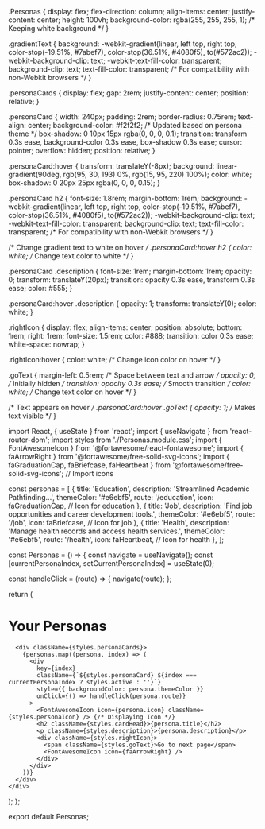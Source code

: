 .Personas {
  display: flex;
  flex-direction: column;
  align-items: center;
  justify-content: center;
  height: 100vh;
  background-color: rgba(255, 255, 255, 1); /* Keeping white background */
}

.gradientText {
  background: -webkit-gradient(linear, left top, right top, 
    color-stop(-19.51%, #7abef7), 
    color-stop(36.51%, #4080f5), 
    to(#572ac2));
  -webkit-background-clip: text;
  -webkit-text-fill-color: transparent;
  background-clip: text;
  text-fill-color: transparent; /* For compatibility with non-Webkit browsers */
}

.personaCards {
  display: flex;
  gap: 2rem;
  justify-content: center;
  position: relative;
}

.personaCard {
  width: 240px;
  padding: 2rem;
  border-radius: 0.75rem;
  text-align: center;
  background-color: #f2f2f2; /* Updated based on persona theme */
  box-shadow: 0 10px 15px rgba(0, 0, 0, 0.1);
  transition: transform 0.3s ease, background-color 0.3s ease, box-shadow 0.3s ease;
  cursor: pointer;
  overflow: hidden;
  position: relative;
}

.personaCard:hover {
  transform: translateY(-8px);
  background: linear-gradient(90deg, rgb(95, 30, 193) 0%, rgb(15, 95, 220) 100%);
  color: white;
  box-shadow: 0 20px 25px rgba(0, 0, 0, 0.15);
}

.personaCard h2 {
  font-size: 1.8rem;
  margin-bottom: 1rem;
  background: -webkit-gradient(linear, left top, right top, 
    color-stop(-19.51%, #7abef7), 
    color-stop(36.51%, #4080f5), 
    to(#572ac2));
  -webkit-background-clip: text;
  -webkit-text-fill-color: transparent;
  background-clip: text;
  text-fill-color: transparent; /* For compatibility with non-Webkit browsers */
}

/* Change gradient text to white on hover */
.personaCard:hover h2 {
  color: white; /* Change text color to white */
}

.personaCard .description {
  font-size: 1rem;
  margin-bottom: 1rem;
  opacity: 0;
  transform: translateY(20px);
  transition: opacity 0.3s ease, transform 0.3s ease;
  color: #555;
}

.personaCard:hover .description {
  opacity: 1;
  transform: translateY(0);
  color: white;
}

.rightIcon {
  display: flex;
  align-items: center;
  position: absolute;
  bottom: 1rem;
  right: 1rem;
  font-size: 1.5rem;
  color: #888;
  transition: color 0.3s ease;
  white-space: nowrap;
}

.rightIcon:hover {
  color: white; /* Change icon color on hover */
}

.goText {
  margin-left: 0.5rem; /* Space between text and arrow */
  opacity: 0; /* Initially hidden */
  transition: opacity 0.3s ease; /* Smooth transition */
  color: white; /* Change text color on hover */
}

/* Text appears on hover */
.personaCard:hover .goText {
  opacity: 1; /* Makes text visible */
}

import React, { useState } from 'react';
import { useNavigate } from 'react-router-dom';
import styles from './Personas.module.css';
import { FontAwesomeIcon } from '@fortawesome/react-fontawesome';
import { faArrowRight } from '@fortawesome/free-solid-svg-icons';
import { faGraduationCap, faBriefcase, faHeartbeat } from '@fortawesome/free-solid-svg-icons'; // Import icons

const personas = [
  {
    title: 'Education',
    description: 'Streamlined Academic Pathfinding...',
    themeColor: '#e6ebf5',
    route: '/education',
    icon: faGraduationCap, // Icon for education
  },
  {
    title: 'Job',
    description: 'Find job opportunities and career development tools.',
    themeColor: '#e6ebf5',
    route: '/job',
    icon: faBriefcase, // Icon for job
  },
  {
    title: 'Health',
    description: 'Manage health records and access health services.',
    themeColor: '#e6ebf5',
    route: '/health',
    icon: faHeartbeat, // Icon for health
  },
];

const Personas = () => {
  const navigate = useNavigate();
  const [currentPersonaIndex, setCurrentPersonaIndex] = useState(0);

  const handleClick = (route) => {
    navigate(route);
  };

  return (
    <div className={styles.Personas}>
      <h1 className={styles.gradientText}>Your Personas</h1>

      <div className={styles.personaCards}>
        {personas.map((persona, index) => (
          <div
            key={index}
            className={`${styles.personaCard} ${index === currentPersonaIndex ? styles.active : ''}`}
            style={{ backgroundColor: persona.themeColor }}
            onClick={() => handleClick(persona.route)}
          >
            <FontAwesomeIcon icon={persona.icon} className={styles.personaIcon} /> {/* Displaying Icon */}
            <h2 className={styles.cardHead}>{persona.title}</h2>
            <p className={styles.description}>{persona.description}</p>
            <div className={styles.rightIcon}>
              <span className={styles.goText}>Go to next page</span>
              <FontAwesomeIcon icon={faArrowRight} />
            </div>
          </div>
        ))}
      </div>
    </div>
  );
};

export default Personas;
